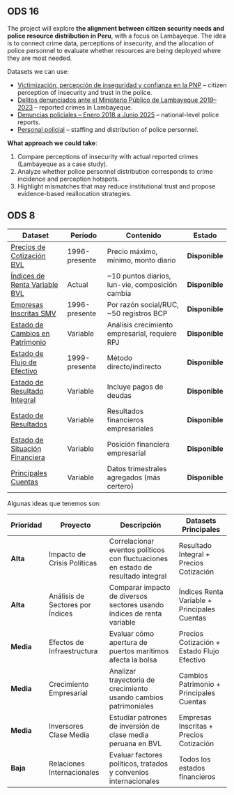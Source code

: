 ## ODS 16

The project will explore **the alignment between citizen security needs and
police resource distribution in Peru**, with a focus on Lambayeque. The idea is
to connect crime data, perceptions of insecurity, and the allocation of police
personnel to evaluate whether resources are being deployed where they are most
needed.

Datasets we can use:

- [Victimización, percepción de inseguridad y confianza en la PNP](https://datosabiertos.gob.pe/dataset/victimizaci%C3%B3n-percepci%C3%B3n-de-inseguridad-y-confianza-en-la-pnp)
  – citizen perception of insecurity and trust in the police.
- [Delitos denunciados ante el Ministerio Público de Lambayeque 2019–2023](https://datosabiertos.gob.pe/dataset/delitos-denunciados-ante-el-ministerio-publico-de-lambayeque-2019-2023)
  – reported crimes in Lambayeque.
- [Denuncias policiales – Enero 2018 a Junio 2025](https://datosabiertos.gob.pe/dataset/denuncias-policiales/resource/64c01d53-4402-4e5a-936a-4bce5b3d1008)
  – national-level police reports.
- [Personal policial](https://datosabiertos.gob.pe/dataset/personal-policial) –
  staffing and distribution of police personnel.

**What approach we could take**:

1. Compare perceptions of insecurity with actual reported crimes (Lambayeque as
   a case study).
2. Analyze whether police personnel distribution corresponds to crime incidence
   and perception hotspots.
3. Highlight mismatches that may reduce institutional trust and propose
   evidence-based reallocation strategies.

## ODS 8

| Dataset                         | Período       | Contenido                                       | Estado         |
| ------------------------------- | ------------- | ----------------------------------------------- | -------------- |
| [Precios de Cotización BVL](https://www.datosabiertos.gob.pe/dataset/informaci%C3%B3n-de-precios-de-cotizaci%C3%B3n-de-valores-seg%C3%BAn-fecha-de-cotizaci%C3%B3n-en-la-bvl)     | 1996-presente | Precio máximo, mínimo, monto diario             | **Disponible** |
| [Índices de Renta Variable BVL](https://www.datosabiertos.gob.pe/dataset/informaci%C3%B3n-de-%C3%ADndices-del-mercado-de-renta-variable-en-el-per%C3%BA-seg%C3%BAn-fecha-del-%C3%ADndice-en-la)   | Actual        | ~10 puntos diarios, lun-vie, composición cambia | **Disponible** |
| [Empresas Inscritas SMV](https://www.datosabiertos.gob.pe/dataset/informaci%C3%B3n-de-valores-representativos-de-participaci%C3%B3n-patrimonial-inscritos-en-el-registro)          | 1996-presente | Por razón social/RUC, ~50 registros BCP         | **Disponible** |
| [Estado de Cambios en Patrimonio](https://www.datosabiertos.gob.pe/dataset/estado-de-cambios-en-el-patrimonio-informaci%C3%B3n-financiera-de-empresas-supervisadas-por-la) | Variable      | Análisis crecimiento empresarial, requiere RPJ  | **Disponible** |
| [Estado de Flujo de Efectivo](https://www.datosabiertos.gob.pe/dataset/estado-de-flujo-de-efectivo-informaci%C3%B3n-financiera-de-empresas-supervisadas-por-la-smv)     | 1999-presente | Método directo/indirecto                        | **Disponible** |
| [Estado de Resultado Integral](https://www.datosabiertos.gob.pe/dataset/estado-de-resultado-integral-informaci%C3%B3n-financiera-de-empresas-supervisadas-por-la-smv)    | Variable      | Incluye pagos de deudas                         | **Disponible** |
| [Estado de Resultados](https://www.datosabiertos.gob.pe/dataset/estado-de-resultados-informaci%C3%B3n-financiera-de-empresas-supervisadas-por-la-smv)            | Variable      | Resultados financieros empresariales            | **Disponible** |
| [Estado de Situación Financiera](https://www.datosabiertos.gob.pe/dataset/estado-de-situaci%C3%B3n-financiera-informaci%C3%B3n-financiera-de-empresas-supervisadas-por-la-smv)  | Variable      | Posición financiera empresarial                 | **Disponible** |
| [Principales Cuentas](https://www.datosabiertos.gob.pe/dataset/principales-cuentas-de-informaci%C3%B3n-financiera-de-empresas-supervisadas-por-la-smv)             | Variable      | Datos trimestrales agregados (más certero)      | **Disponible** |

Algunas ideas que tenemos son:

| Prioridad | Proyecto                         | Descripción                                                                       | Datasets Principales                         |
| --------- | -------------------------------- | --------------------------------------------------------------------------------- | -------------------------------------------- |
| **Alta**  | Impacto de Crisis Políticas      | Correlacionar eventos políticos con fluctuaciones en estado de resultado integral | Resultado Integral + Precios Cotización      |
| **Alta**  | Análisis de Sectores por Índices | Comparar impacto de diversos sectores usando índices de renta variable            | Índices Renta Variable + Principales Cuentas |
| **Media** | Efectos de Infraestructura       | Evaluar cómo apertura de puertos marítimos afecta la bolsa                        | Precios Cotización + Estado Flujo Efectivo   |
| **Media** | Crecimiento Empresarial          | Analizar trayectoria de crecimiento usando cambios patrimoniales                  | Cambios Patrimonio + Principales Cuentas     |
| **Media** | Inversores Clase Media           | Estudiar patrones de inversión de clase media peruana en BVL                      | Empresas Inscritas + Precios Cotización      |
| **Baja**  | Relaciones Internacionales       | Evaluar factores políticos, tratados y convenios internacionales                  | Todos los estados financieros                |
